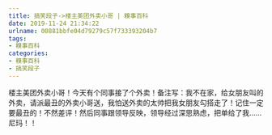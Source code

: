 ```yaml
---
title: 搞笑段子->楼主美团外卖小哥 | 糗事百科
date: 2019-11-24 21:34:22
urlname: 00881bbfe04d79279c57f733393204b7
tags: 
- 糗事百科
categories:
- 糗事百科
- 搞笑段子
---
```

楼主美团外卖小哥！今天有个同事接了个外卖！备注写：我不在家，给女朋友叫的外卖，请派最丑的外卖小哥送，我怕送外卖的太帅把我女朋友勾搭走了！记住一定要最丑的！不然差评！然后同事跟领导反映，领导经过深思熟虑，把单给了我……尼玛！！


